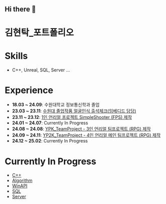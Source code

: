 ## Hi there 👋

# 김현탁_포트폴리오

# **Skills**
- C++, Unreal, SQL, Server ...

# **Experience**
- **18.03 ~ 24.09**: 수원대학교 정보통신학과 졸업
- **23.03 ~ 23.11**: [수원대 졸업작품 얼굴인식 출석체크(임베디드 담당)](https://github.com/kht9544/FaceRecongnition)
- **23.11 ~ 23.12**: [1인 언리얼 프로젝트 SimpleShooter (FPS) 제작](https://github.com/kht9544/SimpleShooter)
- **24.01 ~ 24.07**: Currently In Progress
- **24.08 ~ 24.08**: [YPK_TeamProject - 3인 언리얼 팀프로젝트 (RPG) 제작](https://github.com/kht9544/YPK_TeamProject)
- **24.09 ~ 24.11**: [YP2K_TeamProject - 4인 언리얼 메인 팀프로젝트 (RPG) 제작](https://github.com/kht9544/YP2K_MainProject)
- **24.12 ~ 25.02**: Currently In Progress

# **Currently In Progress**
- [C++](https://github.com/kht9544/Cplusplus_Study)
- [Algorithm](https://github.com/kht9544/Algorithm)
- [WinAPI](https://github.com/kht9544/WINAPI)
- [SQL](https://github.com/kht9544/DataBase)
- [Server](https://github.com/kht9544/Server)



